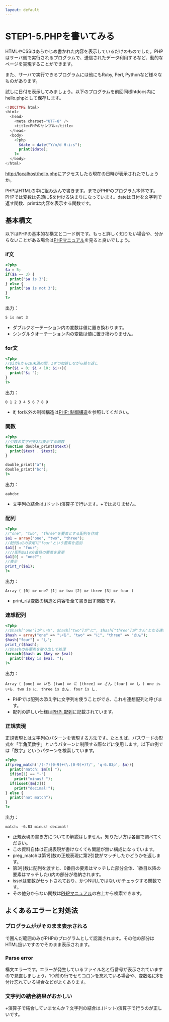 ```yaml
---
layout: default
---
```

# STEP1-5.PHPを書いてみる

HTMLやCSSはあらかじめ書かれた内容を表示しているだけのものでした。PHPはサーバ側で実行されるプログラムで、送信されたデータ利用するなど、動的なページを実現することができます。

また、サーバで実行できるプログラムには他にもRuby, Perl, Pythonなど様々なものがあります。

試しに日付を表示してみましょう。以下のプログラムを前回同様htdocs内にhello.phpとして保存します。

```php
<!DOCTYPE html>
<html>
  <head>
    <meta charset="UTF-8" />
    <title>PHPのサンプル</title>
  </head>
  <body>
    <?php
      $date = date("Y/m/d H:i:s");
      print($date);
    ?>
  </body>
</html>
```
[http://localhost/hello.php](http://localhost/hello.php)にアクセスしたら現在の日時が表示されたでしょうか。

PHPはHTMLの中に組み込んで書きます。<?phpから?>までがPHPのプログラム本体です。PHPでは変数は先頭に$を付ける決まりになっています。dateは日付を文字列で返す関数、printは内容を表示する関数です。

## 基本構文

以下はPHPの基本的な構文とコード例です。もっと詳しく知りたい場合や、分からないことがある場合は[PHPマニュアル](http://php.net/manual/ja/index.php)を見ると良いでしょう。

### if文
```php
<?php
$a = 5;
if($a == 3) {
  print("$a is 3");
} else {
  print("$a is not 3");
}
?>
```
出力：

```text
5 is not 3
```

* ダブルクオーテーション内の変数は値に置き換わります。
* シングルクオーテーション内の変数は値に置き換わりません。

### for文
```php
<?php
//$iが0から10未満の間、1ずつ加算しながら繰り返し
for($i = 0; $i < 10; $i++){
  print("$i ");
}
?>
```
出力：

```text
0 1 2 3 4 5 6 7 8 9 
```

* if, for以外の制御構造は[PHP: 制御構造](http://www.php.net/manual/ja/language.control-structures.php)を参照してください。

### 関数
```php
<?php
//引数の文字列を2回表示する関数
function double_print($text){
  print($text . $text);
}

double_print("a");
double_print("bc");
?>
```
出力：

```text
aabcbc
```

* 文字列の結合は.(ドット)演算子で行います。+ではありません。

### 配列
```php
<?php
//"one", "two", "three"を要素とする配列を作成
$a1 = array("one", "two", "three");
//配列$a1の末尾に"four"という要素を追加
$a1[] = "four";
////配列$a1の0番目の要素を変更
$a1[0] = "one?";
//表示
print_r($a1);
?>
```
出力：

```text
Array ( [0] => one? [1] => two [2] => three [3] => four )
```

* print_rは変数の構造と内容を全て書き出す関数です。

### 連想配列
```php
<?php
//$hash["one"]が"いち", $hash["two"]が"に", $hash["three"]が"さん"となる連想配列を作成
$hash = array("one" => "いち", "two" => "に", "three" => "さん");
$hash["four"] = "し";
print_r($hash);
//$hashの各要素を取り出して処理
foreach($hash as $key => $val)
  print("$key is $val. ");
?>
```
出力：

```text
Array ( [one] => いち [two] => に [three] => さん [four] => し ) one is いち. two is に. three is さん. four is し.
```

* PHPでは配列の添え字に文字列を使うことができ、これを連想配列と呼びます。
* 配列の詳しい仕様は[PHP: 配列](http://www.php.net/manual/ja/language.types.array.php)に記載されています。

### 正規表現
正規表現とは文字列のパターンを表現する方法です。たとえば、パスワードの形式を「半角英数字」というパターンに制限する際などに使用します。以下の例では「数字」というパターンを検索しています。

```php
<?php
if(preg_match('/(-?)[0-9]+(\.[0-9]+)?/', 'q-6.83p', $m)){
  print("match: $m[0] ");
  if($m[1] == "-")
    print("minus! ");
  if(isset($m[2]))
    print("decimal!");
} else {
  print("not match");
}
?>
```
出力：

```text
match: -6.83 minus! decimal!
```

* 正規表現の書き方についての解説はしません。知りたい方は各自で調べてください。
 * この資料自体は正規表現が書けなくても問題が無い構成になっています。
* preg_matchは第1引数の正規表現に第2引数がマッチしたかどうかを返します。
 * 第3引数に配列を渡すと、0番目の要素はマッチした部分全体、1番目以降の要素はマッチした()内の部分が格納されます。
* issetは変数がセットされており、かつNULLではないかチェックする関数です。
* その他分からない関数は[PHPマニュアル](http://php.net/manual/ja/index.php)の右上から検索できます。

## よくあるエラーと対処法
### プログラムががそのまま表示される
<?phpと?>で囲んだ範囲のみがPHPのプログラムとして認識されます。その他の部分はHTML扱いですのでそのまま表示されます。

### Parse error
構文エラーです。エラーが発生しているファイル名と行番号が表示されていますので見直しましょう。1つ前の行でセミコロンを忘れている場合や、変数名に$を付け忘れている場合などがよくあります。

### 文字列の結合結果がおかしい
+演算子で結合していませんか？文字列の結合は.(ドット)演算子で行うのが正しいです。